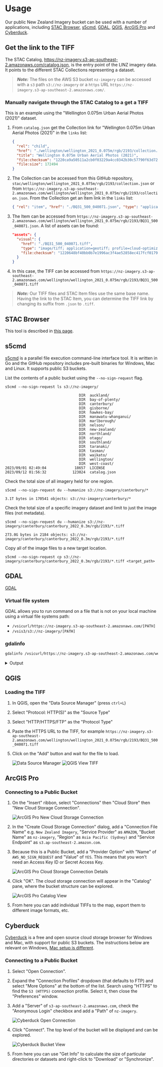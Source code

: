 # Usage

Our public New Zealand Imagery bucket can be used with a number of applications, including [STAC Browser](#stac-browser), [s5cmd](#s5cmd), [GDAL](#gdal), [QGIS](#qgis), [ArcGIS Pro](#arcgis-pro) and [Cyberduck](#cyberduck).

## Get the link to the TIFF

The STAC Catalog, https://nz-imagery.s3-ap-southeast-2.amazonaws.com/catalog.json, is the entry point of the LINZ imagery data. It points to the different STAC Collections representing a dataset.

> **_Note:_** The files on the AWS S3 bucket `nz-imagery` can be accessed with a `s3` path `s3://nz-imagery` or a `https` URL `https://nz-imagery.s3-ap-southeast-2.amazonaws.com/`.

### Manually navigate through the STAC Catalog to a get a TIFF

This is an example using the "Wellington 0.075m Urban Aerial Photos (2021)" dataset.

1. From `catalog.json` get the Collection link for "Wellington 0.075m Urban Aerial Photos (2021)" in the `links` list:

    ```json
    {
      "rel": "child",
      "href": "./wellington/wellington_2021_0.075m/rgb/2193/collection.json",
      "title": "Wellington 0.075m Urban Aerial Photos (2021)",
      "file:checksum": "1220ca9a50511a2cb0f03229a4cc0342b30c57790f63d72221396942a18719efcd42",
      "file:size": 172494
    }
    ```
2. The Collection can be accessed from this GitHub repository, `stac/wellington/wellington_2021_0.075m/rgb/2193/collection.json` or from `https://nz-imagery.s3-ap-southeast-2.amazonaws.com/wellington/wellington_2021_0.075m/rgb/2193/collection.json`. From the Collection get an Item link in the `links` list:

    ```json
    { "rel": "item", "href": "./BQ31_500_040071.json", "type": "application/json" }
    ```
3. The Item can be accessed from `https://nz-imagery.s3-ap-southeast-2.amazonaws.com/wellington/wellington_2021_0.075m/rgb/2193/BQ31_500_040071.json`. A list of assets can be found:

    ```json
    "assets": {
      "visual": {
        "href": "./BQ31_500_040071.tiff",
        "type": "image/tiff; application=geotiff; profile=cloud-optimized",
        "file:checksum": "1220648bf40bb0b7e1996ac3f4ae52858ec417fcf0179e5f13e31ae6d071431c79f9"
      }
    }
    ```
4. In this case, the TIFF can be accessed from `https://nz-imagery.s3-ap-southeast-2.amazonaws.com/wellington/wellington_2021_0.075m/rgb/2193/BQ31_500_040071.tiff`

> **_Note:_** Our TIFF files and STAC Item files use the same base name. Having the link to the STAC Item, you can determine the TIFF link by changing its suffix from `.json` to `.tiff`.

## STAC Browser

This tool is described in [this page](tools.md).

## s5cmd

[s5cmd](https://github.com/peak/s5cmd) is a parallel file execution command-line interface tool. It is written in Go and the GitHub repository includes pre-built binaries for Windows, Mac and Linux. It supports public S3 buckets.

List the contents of a public bucket using the `--no-sign-request` flag.

```shell
s5cmd --no-sign-request ls s3://nz-imagery/
```

```shell
                                  DIR  auckland/
                                  DIR  bay-of-plenty/
                                  DIR  canterbury/
                                  DIR  gisborne/
                                  DIR  hawkes-bay/
                                  DIR  manawatu-whanganui/
                                  DIR  marlborough/
                                  DIR  nelson/
                                  DIR  new-zealand/
                                  DIR  northland/
                                  DIR  otago/
                                  DIR  southland/
                                  DIR  taranaki/
                                  DIR  tasman/
                                  DIR  waikato/
                                  DIR  wellington/
                                  DIR  west-coast/
2023/09/01 02:49:04             18657  LICENSE
2023/09/12 01:56:32            123024  catalog.json
```

Check the total size of all imagery held for one region.

```shell
s5cmd --no-sign-request du --humanize s3://nz-imagery/canterbury/*
```
```
3.1T bytes in 170541 objects: s3://nz-imagery/canterbury/*
```

Check the total size of a specific imagery dataset and limit to just the image files (not metadata).

```shell
s5cmd --no-sign-request du --humanize s3://nz-imagery/canterbury/canterbury_2022_0.3m/rgb/2193/*.tiff
```
```
273.0G bytes in 2184 objects: s3://nz-imagery/canterbury/canterbury_2022_0.3m/rgb/2193/*.tiff
```

Copy all of the image files to a new target location.

```shell
s5cmd --no-sign-request cp s3://nz-imagery/canterbury/canterbury_2022_0.3m/rgb/2193/*.tiff <target_path>
```

## GDAL

[GDAL](https://gdal.org/)

### Virtual file system

GDAL allows you to run command on a file that is not on your local machine using a virtual file systems path:

- `/vsicurl/https://nz-imagery.s3-ap-southeast-2.amazonaws.com/[PATH]`
- `/vsis3/s3://nz-imagery/[PATH]`

### gdalinfo

```bash
gdalinfo /vsicurl/https://nz-imagery.s3-ap-southeast-2.amazonaws.com/wellington/wellington_2021_0.075m/rgb/2193/BQ31_500_040071.tiff
```

<details>
  <summary>Output</summary>

```
Driver: GTiff/GeoTIFF
Files: BQ31_500_040071.tiff
Size is 3200, 4800
Coordinate System is:
PROJCRS["NZGD2000 / New Zealand Transverse Mercator 2000",
    BASEGEOGCRS["NZGD2000",
        DATUM["New Zealand Geodetic Datum 2000",
            ELLIPSOID["GRS 1980",6378137,298.257222101,
                LENGTHUNIT["metre",1]]],
        PRIMEM["Greenwich",0,
            ANGLEUNIT["degree",0.0174532925199433]],
        ID["EPSG",4167]],
    CONVERSION["New Zealand Transverse Mercator 2000",
        METHOD["Transverse Mercator",
            ID["EPSG",9807]],
        PARAMETER["Latitude of natural origin",0,
            ANGLEUNIT["degree",0.0174532925199433],
            ID["EPSG",8801]],
        PARAMETER["Longitude of natural origin",173,
            ANGLEUNIT["degree",0.0174532925199433],
            ID["EPSG",8802]],
        PARAMETER["Scale factor at natural origin",0.9996,
            SCALEUNIT["unity",1],
            ID["EPSG",8805]],
        PARAMETER["False easting",1600000,
            LENGTHUNIT["metre",1],
            ID["EPSG",8806]],
        PARAMETER["False northing",10000000,
            LENGTHUNIT["metre",1],
            ID["EPSG",8807]]],
    CS[Cartesian,2],
        AXIS["northing (N)",north,
            ORDER[1],
            LENGTHUNIT["metre",1]],
        AXIS["easting (E)",east,
            ORDER[2],
            LENGTHUNIT["metre",1]],
    USAGE[
        SCOPE["Engineering survey, topographic mapping."],
        AREA["New Zealand - North Island, South Island, Stewart Island - onshore."],
        BBOX[-47.33,166.37,-34.1,178.63]],
    ID["EPSG",2193]]
Data axis to CRS axis mapping: 2,1
Origin = (1748800.000000000000000,5427960.000000000000000)
Pixel Size = (0.075000000000000,-0.075000000000000)
Metadata:
  AREA_OR_POINT=Area
Image Structure Metadata:
  COMPRESSION=WEBP
  INTERLEAVE=PIXEL
  LAYOUT=COG
Corner Coordinates:
Upper Left  ( 1748800.000, 5427960.000) (174d46'37.05"E, 41d17' 9.95"S)
Lower Left  ( 1748800.000, 5427600.000) (174d46'37.37"E, 41d17'21.62"S)
Upper Right ( 1749040.000, 5427960.000) (174d46'47.36"E, 41d17' 9.79"S)
Lower Right ( 1749040.000, 5427600.000) (174d46'47.68"E, 41d17'21.46"S)
Center      ( 1748920.000, 5427780.000) (174d46'42.37"E, 41d17'15.70"S)
Band 1 Block=512x512 Type=Byte, ColorInterp=Red
  Overviews: 1600x2400, 800x1200, 400x600, 200x300
  Mask Flags: PER_DATASET ALPHA
  Overviews of mask band: 1600x2400, 800x1200, 400x600, 200x300
Band 2 Block=512x512 Type=Byte, ColorInterp=Green
  Overviews: 1600x2400, 800x1200, 400x600, 200x300
  Mask Flags: PER_DATASET ALPHA
  Overviews of mask band: 1600x2400, 800x1200, 400x600, 200x300
Band 3 Block=512x512 Type=Byte, ColorInterp=Blue
  Overviews: 1600x2400, 800x1200, 400x600, 200x300
  Mask Flags: PER_DATASET ALPHA
  Overviews of mask band: 1600x2400, 800x1200, 400x600, 200x300
Band 4 Block=512x512 Type=Byte, ColorInterp=Alpha
  Overviews: 1600x2400, 800x1200, 400x600, 200x300
```

</details>

## QGIS

### Loading the TIFF

1. In QGIS, open the "Data Source Manager" (press `ctrl+L`)
2. Select "Protocol: HTTP(S)" as the "Source Type"
3. Select "HTTP/HTTPS/FTP" as the "Protocol Type"
4. Paste the HTTPS URL to the TIFF, for example `https://nz-imagery.s3-ap-southeast-2.amazonaws.com/wellington/wellington_2021_0.075m/rgb/2193/BQ31_500_040071.tiff`
5. Click on the "Add" button and wait for the file to load.

    ![Data Source Manager](img/usage/qgis_data-source-manager.png)
    ![QGIS View TIFF](img/usage/qgis_visualisation.png)

## ArcGIS Pro

### Connecting to a Public Bucket

1. On the "Insert" ribbon, select "Connections" then "Cloud Store" then "New Cloud Storage Connection".

    ![ArcGIS Pro New Cloud Storage Connection](img/usage/arcgis_pro_new_cloud_connection.png)
2. In the "Create Cloud Storage Connection" dialog, add a "Connection File Name" e.g. `New Zealand Imagery`, "Service Provider" as `AMAZON`, "Bucket Name" as `nz-imagery`, "Region" as `Asia Pacific (Sydney)` and "Service Endpoint" as `s3.ap-southeast-2.amazon.com`.
3. Because this is a Public Bucket, add a "Provider Option" with "Name" of `AWS_NO_SIGN_REQUEST` and "Value" of `YES`. This means that you won't need an Access Key ID or Secret Access Key.

    ![ArcGIS Pro Cloud Storage Connection Details](img/usage/arcgis_pro_connection_details.png)
4. Click "OK". The cloud storage connection will appear in the "Catalog" pane, where the bucket structure can be explored.

    ![ArcGIS Pro Catalog View](img/usage/arcgis_pro_catalog_view.png)
5. From here you can add individual TIFFs to the map, export them to different image formats, etc.

## Cyberduck

[Cyberduck](https://cyberduck.io/) is a free and open source cloud storage browser for Windows and Mac, with support for public S3 buckets. The instructions below are relevant on Windows, [Mac setup is different](https://github.com/iterate-ch/cyberduck/issues/12891).

### Connecting to a Public Bucket

1. Select "Open Connection".
2. Expand the "Connection Profiles" dropdown (that defaults to FTP) and select "More Options" at the bottom of the list. Search using "HTTPS" to find the `S3 (HTTPS)` connection profile. Select it, then close the "Preferences" window.
3. Add a "Server" of `s3-ap-southeast-2.amazonaws.com`, check the "Anonymous Login" checkbox and add a "Path" of `nz-imagery`.

    ![Cyberduck Open Connection](img/usage/cyberduck_open_connection.png)
4. Click "Connect". The top level of the bucket will be displayed and can be explored.

    ![Cyberduck Bucket View](img/usage/cyberduck_bucket_view.png)
5. From here you can use "Get Info" to calculate the size of particular directories or datasets and right-click to "Download" or "Synchronize".
